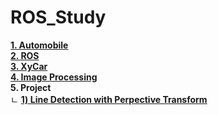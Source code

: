 # ROS_Study  

[**1. Automobile**](https://github.com/HoyeonYu/ROS_Study/blob/master/Automobile.md)   
[**2. ROS**](https://github.com/HoyeonYu/ROS_Study/blob/master/ROS.md)  
[**3. XyCar**](https://github.com/HoyeonYu/ROS_Study/blob/master/XyCar.md)   
[**4. Image Processing**](https://github.com/HoyeonYu/ROS_Study/blob/master/ImageProcessing.md)  
<b> 5. Project </b>  
 	ㄴ [**1) Line Detection with Perpective Transform**](https://github.com/HoyeonYu/ROS_Study/blob/master/Project_1_PersTrans.md)   
